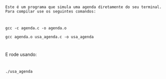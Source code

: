 #
    Este é um programa que simula uma agenda diretamente do seu terminal. Para compilar use os seguintes comandos:
#

```
gcc -c agenda.c -o agenda.o

gcc agenda.o usa_agenda.c -o usa_agenda
```

#
E rode usando:
#

```
./usa_agenda
```